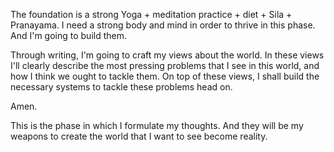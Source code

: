 The foundation is a strong Yoga + meditation practice + diet + Sila + Pranayama. I need a strong body and mind in order to thrive in this phase. And I'm going to build them.

Through writing, I'm going to craft my views about the world. In these views I'll clearly describe the most pressing problems that I see in this world, and how I think we ought to tackle them. On top of these views, I shall build the necessary systems to tackle these problems head on.

Amen.

This is the phase in which I formulate my thoughts. And they will be my weapons to create the world that I want to see become reality.


